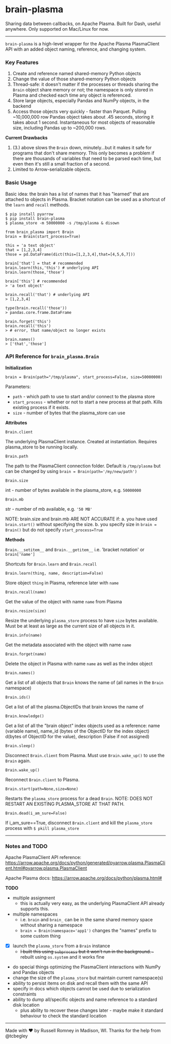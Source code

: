 # brain-plasma
Sharing data between callbacks, on Apache Plasma. Built for Dash, useful anywhere. Only supported on Mac/Linux for now.

---

`brain-plasma` is a high-level wrapper for the Apache Plasma PlasmaClient API with an added object naming, reference, and changing system.

### Key Features

1. Create and reference named shared-memory Python objects
2. Change the value of those shared-memory Python objects
3. Thread-safe: it doesn't matter if the processes or threads sharing the `Brain` object share memory or not; the namespace is only stored in Plasma and checked each time any object is referenced.
4. Store large objects, especially Pandas and NumPy objects, in the backend
5. Access those objects very quickly - faster than Parquet. Pulling ~10,000,000 row Pandas object takes about .45 seconds, storing it takes about 1 second. Instantaneous for most objects of reasonable size, including Pandas up to ~200,000 rows.

**Current Drawbacks**

1. (3.) above slows the `Brain` down, minutely...but it makes it safe for programs that don't share memory. This only becomes a problem if there are thousands of variables that need to be parsed each time, but even then it's still a small fraction of a second.
6. Limited to Arrow-serializable objects.

### Basic Usage

Basic idea: the brain has a list of names that it has "learned" that are attached to objects in Plasma. Bracket notation can be used as a shortcut of the `learn` and `recall` methods.

```
$ pip install pyarrow
$ pip install brain-plasma
$ plasma_store -m 50000000 -s /tmp/plasma & disown
```

```
from brain_plasma import Brain
brain = Brain(start_process=True)

this = 'a text object'
that = [1,2,3,4]
those = pd.DataFrame(dict(this=[1,2,3,4],that=[4,5,6,7]))

brain['that'] = that # recommended
brain.learn(this,'this') # underlying API
brain.learn(those,'those')

brain['this'] # recommended
> 'a text object'

brain.recall('that') # underlying API
> [1,2,3,4]

type(brain.recall('those'))
> pandas.core.frame.DataFrame

brain.forget('this')
brain.recall('this')
> # error, that name/object no longer exists

brain.names()
> ['that','those']
```

### API Reference for `brain_plasma.Brain`

**Initialization**

`brain = Brain(path="/tmp/plasma", start_process=False, size=50000000)`

Parameters:

* `path` - which path to use to start and/or connect to the plasma store
* `start_process` - whether or not to start a new process at that path. Kills existing process if it exists.
* `size` - number of bytes that the plasma_store can use

**Attributes**

`Brain.client`

The underlying PlasmaClient instance. Created at instantiation. Requires plasma_store to be running locally.

`Brain.path`

The path to the PlasmaClient connection folder. Default is `/tmp/plasma` but can be changed by using `brain = Brain(path='/my/new/path')`

`Brain.size`

int - number of bytes available in the plasma_store, e.g. `50000000`

`Brain.mb`

str - number of mb available, e.g. `'50 MB'`

NOTE: brain.size and brain.mb ARE NOT ACCURATE if:
a. you have used `brain.start()` without specifying the size. 
b. you specify size in `brain = Brain()` but do not specify `start_process=True`

**Methods**

`Brain.__setitem__` and `Brain.__getitem__` i.e. 'bracket notation' or `brain['name']`

Shortcuts for `Brain.learn` and `Brain.recall`

`Brain.learn(thing, name, description=False)`

Store object `thing` in Plasma, reference later with `name`

`Brain.recall(name)`

Get the value of the object with name `name` from Plasma

`Brain.resize(size)`

Resize the underlying `plasma_store` process to have `size` bytes available. Must be at least as large as the current size of all objects in it.

`Brain.info(name)`

Get the metadata associated with the object with name `name`

`Brain.forget(name)`

Delete the object in Plasma with name `name` as well as the index object

`Brain.names()`

Get a list of all objects that `Brain` knows the name of (all names in the `Brain` namespace)

`Brain.ids()`

Get a list of all the plasma.ObjectIDs that brain knows the name of

`Brain.knowledge()`

Get a list of all the "brain object" index objects used as a reference: name (variable name), name_id (bytes of the ObjectID for the index object) d(bytes of ObjectID for the value), description (False if not assigned)

`Brain.sleep()`

Disconnect `Brain.client` from Plasma. Must use `Brain.wake_up()` to use the `Brain` again.

`Brain.wake_up()`

Reconnect `Brain.client` to Plasma.

`Brain.start(path=None,size=None)`

Restarts the `plasma_store` process for a dead `Brain`. NOTE: DOES NOT RESTART AN EXISTING PLASMA_STORE AT THAT PATH.

`Brain.dead(i_am_sure=False)`

If i_am_sure==True, disconnect `Brain.client` and kill the `plasma_store` process with `$ pkill plasma_store`

---

### Notes and TODO

Apache PlasmaClient API reference: https://arrow.apache.org/docs/python/generated/pyarrow.plasma.PlasmaClient.html#pyarrow.plasma.PlasmaClient

Apache Plasma docs: https://arrow.apache.org/docs/python/plasma.html#

**TODO**

* multiple assignment
  * this is actually very easy, as the underlying PlasmaClient API already supports this.
* multiple namespaces
  * i.e. `brain` and `brain_` can be in the same shared memory space without sharing a namespace
  * `brain = Brain(namespace='app1')` changes the "names" prefix to some custom thing
- [x] launch the `plasma_store` from a `Brain` instance
  - ~~I built this using `subprocess` but it won't run in the background.~~~ rebuilt using `os.system` and it works fine
* do special things optimizing the PlasmaClient interactions with NumPy and Pandas objects
* change the size of the `plasma_store` but maintain current namespace(s)
* ability to persist items on disk and recall them with the same API
* specify in docs which objects cannot be used due to serialization constraints
* ability to dump all/specific objects and name reference to a standard disk location
  * plus ability to recover these changes later - maybe make it standard behaviour to check the standard location


---

Made with :heart: by Russell Romney in Madison, WI. Thanks for the help from @tcbegley
